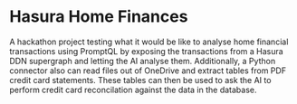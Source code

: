 # Hasura Home Finances
A hackathon project testing what it would be like to analyse home financial transactions using PromptQL by exposing the transactions from a Hasura DDN supergraph and letting the AI analyse them. Additionally, a Python connector also can read files out of OneDrive and extract tables from PDF credit card statements. These tables can then be used to ask the AI to perform credit card reconcilation against the data in the database.
